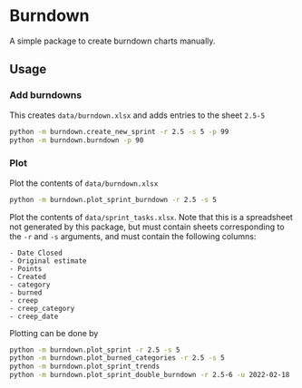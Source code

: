 # Burndown

A simple package to create burndown charts manually.

## Usage

### Add burndowns

This creates `data/burndown.xlsx` and adds entries to the sheet `2.5-5`

```bash
python -m burndown.create_new_sprint -r 2.5 -s 5 -p 99
python -m burndown.burndown -p 90
```

### Plot

Plot the contents of `data/burndown.xlsx`

```bash
python -m burndown.plot_sprint_burndown -r 2.5 -s 5
```

Plot the contents of `data/sprint_tasks.xlsx`.
Note that this is a spreadsheet not generated by this package, but must contain sheets corresponding to the `-r` and `-s` arguments, and must contain the following columns:

```text
- Date Closed
- Original estimate
- Points
- Created
- category
- burned
- creep
- creep_category
- creep_date
```

Plotting can be done by

```bash
python -m burndown.plot_sprint -r 2.5 -s 5
python -m burndown.plot_burned_categories -r 2.5 -s 5
python -m burndown.plot_sprint_trends
python -m burndown.plot_sprint_double_burndown -r 2.5-6 -u 2022-02-18
```
